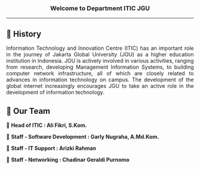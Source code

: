 ### <p align="center"><b>Welcome to Department ITIC JGU</b></p>

------------

## 🤔 History

<p align="justify">Information Technology and Innovation Centre (ITIC) has an important role in the journey of Jakarta Global University (JGU) as a higher education institution in Indonesia. JGU is actively involved in various activities, ranging from research, developing Management Information Systems, to building computer network infrastructure, all of which are closely related to advances in information technology on campus. The development of the global internet increasingly encourages JGU to take an active role in the development of information technology.</p>

## 🧑 Our Team
👤 **Head of ITIC : Ali Fikri, S.Kom.**

👤 **Staff - Software Development : Garly Nugraha, A.Md.Kom.**

👤 **Staff - IT Support : Arizki Rahman**

👤 **Staff - Networking : Chadinar Geraldi Purnomo**

